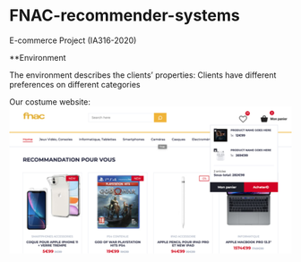 # FNAC-recommender-systems
E-commerce Project (IA316-2020)

**Environment

The environment describes the clients’ properties: Clients have different preferences on different categories

Our costume website:
![website](imgs/website.png)